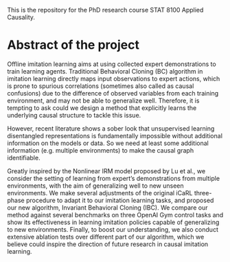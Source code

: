 This is the repository for the PhD research course STAT 8100 Applied Causality. 

# Abstract of the project

Offline imitation learning aims at using collected expert demonstrations to train learning agents. Traditional Behavioral Cloning (BC) algorithm in imitation learning directly maps input observations to expert actions, which is prone to spurious correlations (sometimes also called as causal confusions) due to the difference of observed variables from each training environment, and may not be able to generalize well. Therefore, it is tempting to ask could we design a method that explicitly learns the underlying causal structure to tackle this issue. 

However, recent literature shows a sober look that unsupervised learning disentangled representations is fundamentally impossible without additional information on the models or data. So we need at least some additional information (e.g. multiple environments) to make the causal graph identifiable. 

Greatly inspired by the Nonlinear IRM model proposed by Lu et al., we consider the setting of learning from expert’s demonstrations from multiple environments, with the aim of generalizing well to new unseen environments. We make several adjustments of the original iCaRL three-phase procedure to adapt it to our imitation learning tasks, and proposed our new algorithm, Invariant Behavioral Cloning (IBC). We compare our method against several benchmarks on three OpenAI Gym control tasks and show its effectiveness in learning imitation policies capable of generalizing to new environments. Finally, to boost our understanding, we also conduct extensive ablation tests over different part of our algorithm, which we believe could inspire the direction of future research in causal imitation learning.

 
